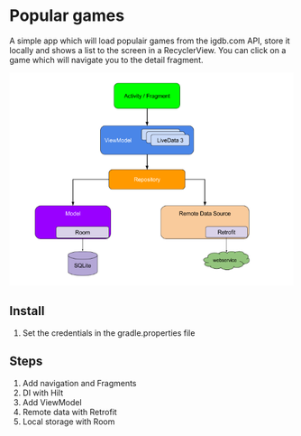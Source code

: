 # Popular games

A simple app which will load populair games from the igdb.com API, store it locally and shows a list
to the screen in a RecyclerView. You can click on a game which will navigate you to the
detail fragment.

![Architecture](docs/architecture.png)

## Install

1. Set the credentials in the gradle.properties file

## Steps

1. Add navigation and Fragments
2. DI with Hilt
3. Add ViewModel
4. Remote data with Retrofit
5. Local storage with Room
